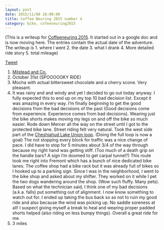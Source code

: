 ```yaml
---
layout: post
date: 2015/11/08 16:00:00
title: Coffee Neuring 2015 number 4
category: bike, cofeeneuring2015
---
```

(This is a writeup for [Coffeeneuring 2015](http://chasingmailboxes.com/2015/09/19/coffeeneuring-challenge-2015-a-dream-within-a-dream/). It started out in a
google doc and is now moving here. The entries contain the actual date of
the adventure. The writeup is 1. where I went 2. the date 3. what I drank
4. More detailed ride story 5. total mileage)

[Tweet](https://twitter.com/openlabbott/status/660519377867902976)

1. [Milstead and Co. ](http://milsteadandco.com/)
2. October 31st (SPOOOOOKY RIDE)
3. Mocha with actual bittersweet chocolate and a cherry scone. Very pleasant.
4. It was rainy and and windy and yet I decided to go out today anyway. I fully
expected this to end up on my top 10 bad decision list. Except it was amazing
in every way. I’m finally beginning to get the good decisions from the bad
decisions of the past (Good decisions come from experience. Experience comes
from bad decisions). Wearing just the bike shorts makes moving my legs on and
off the bike so much easier. Rode down Mercer all the way on the street until I
got to the protected bike lane. Street riding felt very natural. Took the west
side part of the [Cheshiahud Lake Union loop](http://www.seattle.gov/parks/lakeunionloop/).
(Doing the full loop is now a goal) The not stopping every block for traffic
was a nice change of pace. I did have to stop for 5 minutes about 3/4 of the
way through because my right hand was getting stiff. (Too much of a death grip
on the handle bars? A sign I’m doomed to get carpal tunnel?) This route took me
right into Fremont which has a bunch of nice dedicated bike lanes. The coffee
shop had a bike rack but it was already full of bikes so I hooked up to a
parking sign. Since I was in the neighborhood, I went to the bike shop and
asked about my shifter. They worked on it while I pet the two dogs wandering
around the shop. (Wow such fluffy. Many pets). Based on what the technician
said, I think one of my bad decisions (a.k.a. falls) put something out of
alignment. I now know something to watch out for. I ended up taking the bus
back so as not to ruin my good ride and also because the wind was picking up.
No saddle soreness at all! I suspect giving myself a break to heal and wearing
proper padded shorts helped (also riding on less bumpy things). Overall a great
ride for me.
5. 3 miles

